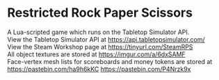 # Restricted Rock Paper Scissors
A Lua-scripted game which runs on the Tabletop Simulator API.  
View the Tabletop Simulator API at https://api.tabletopsimulator.com/  
View the Steam Workshop page at https://tinyurl.com/SteamRPS  
All object textures are stored at https://imgur.com/a/6dxSAMF  
Face-vertex mesh lists for scoreboards and money tokens are stored at https://pastebin.com/ha9h6kKC https://pastebin.com/P4Nrzk9x
